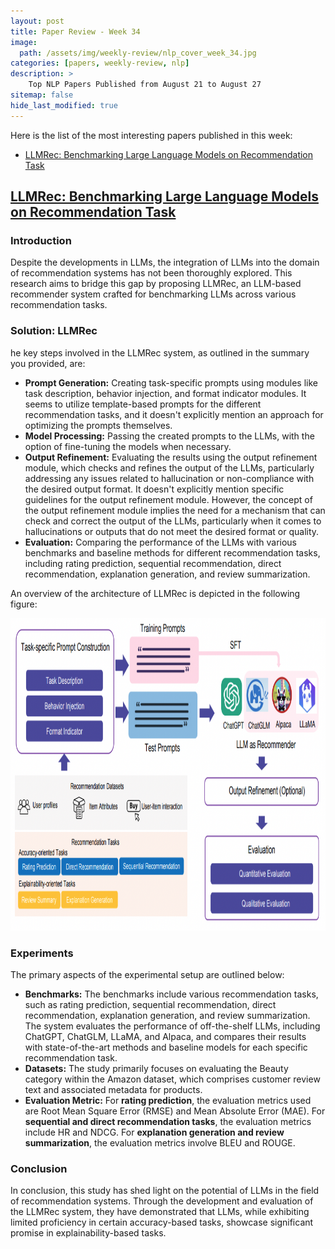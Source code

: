```yaml
---
layout: post
title: Paper Review - Week 34
image: 
  path: /assets/img/weekly-review/nlp_cover_week_34.jpg
categories: [papers, weekly-review, nlp]
description: >
    Top NLP Papers Published from August 21 to August 27
sitemap: false
hide_last_modified: true
---
```


Here is the list of the most interesting papers published in this week:
* [LLMRec: Benchmarking Large Language Models on Recommendation Task][llmRecBenchSum]


## [LLMRec: Benchmarking Large Language Models on Recommendation Task][llmRecBenchPaper]




### Introduction

Despite the developments in LLMs, the integration of LLMs into the domain of recommendation systems has not been thoroughly explored. This research aims to bridge this gap by proposing LLMRec, an LLM-based recommender system crafted for benchmarking LLMs across various recommendation tasks. 



### Solution: LLMRec

he key steps involved in the LLMRec system, as outlined in the summary you provided, are:

* **Prompt Generation:** Creating task-specific prompts using modules like task description, behavior injection, and format indicator modules. It seems to utilize template-based prompts for the different recommendation tasks, and it doesn't explicitly mention an approach for optimizing the prompts themselves. 
* **Model Processing:** Passing the created prompts to the LLMs, with the option of fine-tuning the models when necessary. 
* **Output Refinement:** Evaluating the results using the output refinement module, which checks and refines the output of the LLMs, particularly addressing any issues related to hallucination or non-compliance with the desired output format. It doesn't explicitly mention specific guidelines for the output refinement module. However, the concept of the output refinement module implies the need for a mechanism that can check and correct the output of the LLMs, particularly when it comes to hallucinations or outputs that do not meet the desired format or quality. 
* **Evaluation:** Comparing the performance of the LLMs with various benchmarks and baseline methods for different recommendation tasks, including rating prediction, sequential recommendation, direct recommendation, explanation generation, and review summarization.


An overview of the architecture of LLMRec is depicted in the following figure:
<p style="text-align:center;"><img src="/assets/img/weekly-review/llmrec_benchmark_architecture.png" alt="The Architecture" width="850" height="500"></p>




### Experiments

 The primary aspects of the experimental setup are outlined below:

* **Benchmarks:** The benchmarks include various recommendation tasks, such as rating prediction, sequential recommendation, direct recommendation, explanation generation, and review summarization.   The system evaluates the performance of off-the-shelf LLMs, including ChatGPT, ChatGLM, LLaMA, and Alpaca, and compares their results with state-of-the-art methods and baseline models for each specific recommendation task. 
* **Datasets:** The study primarily focuses on evaluating the Beauty category within the Amazon dataset, which comprises customer review text and associated metadata for products.  
* **Evaluation Metric:** For **rating prediction**, the evaluation metrics used are Root Mean Square Error (RMSE) and Mean Absolute Error (MAE). For **sequential and direct recommendation tasks**, the evaluation metrics include HR and NDCG. For **explanation generation and review summarization**, the evaluation metrics involve BLEU and ROUGE.


### Conclusion

In conclusion, this study has shed light on the potential of LLMs in the field of recommendation systems. Through the development and evaluation of the LLMRec system, they have demonstrated that LLMs, while exhibiting limited proficiency in certain accuracy-based tasks, showcase significant promise in explainability-based tasks.





[llmRecBenchPaper]: https://arxiv.org/pdf/2308.12241.pdf
[llmRecBenchSum]: /papers/weekly-review/nlp/2023-08-27-week-34/#llmrec-benchmarking-large-language-models-on-recommendation-tasks

